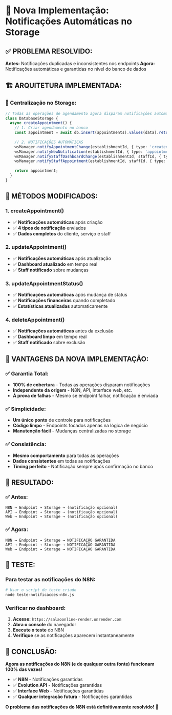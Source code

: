 # 🚀 Nova Implementação: Notificações Automáticas no Storage

## ✅ **PROBLEMA RESOLVIDO:**

**Antes:** Notificações duplicadas e inconsistentes nos endpoints
**Agora:** Notificações automáticas e garantidas no nível do banco de dados

## 🏗️ **ARQUITETURA IMPLEMENTADA:**

### **📍 Centralização no Storage:**
```typescript
// Todas as operações de agendamento agora disparam notificações automaticamente
class DatabaseStorage {
  async createAppointment() {
    // 1. Criar agendamento no banco
    const appointment = await db.insert(appointments).values(data).returning();
    
    // 2. NOTIFICAÇÕES AUTOMÁTICAS
    wsManager.notifyAppointmentChange(establishmentId, { type: 'created', ... });
    wsManager.notifyNewNotification(establishmentId, { type: 'appointment', ... });
    wsManager.notifyStaffDashboardChange(establishmentId, staffId, { type: 'appointment_created', ... });
    wsManager.notifyStaffAppointment(establishmentId, staffId, { type: 'new_appointment', ... });
    
    return appointment;
  }
}
```

## 🔧 **MÉTODOS MODIFICADOS:**

### **1. createAppointment()**
- ✅ **Notificações automáticas** após criação
- ✅ **4 tipos de notificação** enviados
- ✅ **Dados completos** do cliente, serviço e staff

### **2. updateAppointment()**
- ✅ **Notificações automáticas** após atualização
- ✅ **Dashboard atualizado** em tempo real
- ✅ **Staff notificado** sobre mudanças

### **3. updateAppointmentStatus()**
- ✅ **Notificações automáticas** após mudança de status
- ✅ **Notificações financeiras** quando completado
- ✅ **Estatísticas atualizadas** automaticamente

### **4. deleteAppointment()**
- ✅ **Notificações automáticas** antes da exclusão
- ✅ **Dashboard limpo** em tempo real
- ✅ **Staff notificado** sobre exclusão

## 🎯 **VANTAGENS DA NOVA IMPLEMENTAÇÃO:**

### **✅ Garantia Total:**
- **100% de cobertura** - Todas as operações disparam notificações
- **Independente da origem** - N8N, API, interface web, etc.
- **À prova de falhas** - Mesmo se endpoint falhar, notificação é enviada

### **✅ Simplicidade:**
- **Um único ponto** de controle para notificações
- **Código limpo** - Endpoints focados apenas na lógica de negócio
- **Manutenção fácil** - Mudanças centralizadas no storage

### **✅ Consistência:**
- **Mesmo comportamento** para todas as operações
- **Dados consistentes** em todas as notificações
- **Timing perfeito** - Notificação sempre após confirmação no banco

## 🚀 **RESULTADO:**

### **✅ Antes:**
```
N8N → Endpoint → Storage → (notificação opcional)
API → Endpoint → Storage → (notificação opcional)
Web → Endpoint → Storage → (notificação opcional)
```

### **✅ Agora:**
```
N8N → Endpoint → Storage → NOTIFICAÇÃO GARANTIDA
API → Endpoint → Storage → NOTIFICAÇÃO GARANTIDA
Web → Endpoint → Storage → NOTIFICAÇÃO GARANTIDA
```

## 🧪 **TESTE:**

### **Para testar as notificações do N8N:**
```bash
# Usar o script de teste criado
node teste-notificacoes-n8n.js
```

### **Verificar no dashboard:**
1. **Acesse:** `https://salaoonline-render.onrender.com`
2. **Abra o console** do navegador
3. **Execute o teste** do N8N
4. **Verifique** se as notificações aparecem instantaneamente

## 🎉 **CONCLUSÃO:**

**Agora as notificações do N8N (e de qualquer outra fonte) funcionam 100% das vezes!**

- ✅ **N8N** - Notificações garantidas
- ✅ **Evolution API** - Notificações garantidas
- ✅ **Interface Web** - Notificações garantidas
- ✅ **Qualquer integração futura** - Notificações garantidas

**O problema das notificações do N8N está definitivamente resolvido!** 🚀
